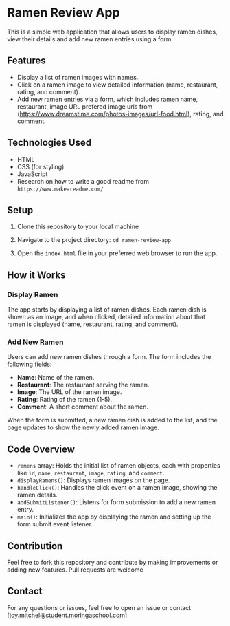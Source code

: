# Ramen Review App

This is a simple web application that allows users to display ramen dishes, view their details and add new ramen entries using a form.

## Features

- Display a list of ramen images with names.
- Click on a ramen image to view detailed information (name, restaurant, rating, and comment).
- Add new ramen entries via a form, which includes ramen name, restaurant, image URL prefered image urls from (https://www.dreamstime.com/photos-images/url-food.html), rating, and comment.

## Technologies Used

- HTML
- CSS (for styling)
- JavaScript
- Research on how to write a good readme from ``https://www.makeareadme.com/``

## Setup

1. Clone this repository to your local machine

2. Navigate to the project directory:
    ``cd ramen-review-app``
    

3. Open the `index.html` file in your preferred web browser to run the app.

## How it Works

### Display Ramen

The app starts by displaying a list of ramen dishes. Each ramen dish is shown as an image, and when clicked, detailed information about that ramen is displayed (name, restaurant, rating, and comment).

### Add New Ramen

Users can add new ramen dishes through a form. The form includes the following fields:

- **Name**: Name of the ramen.
- **Restaurant**: The restaurant serving the ramen.
- **Image**: The URL of the ramen image.
- **Rating**: Rating of the ramen (1-5).
- **Comment**: A short comment about the ramen.

When the form is submitted, a new ramen dish is added to the list, and the page updates to show the newly added ramen image.

## Code Overview

- `ramens` array: Holds the initial list of ramen objects, each with properties like `id`, `name`, `restaurant`, `image`, `rating`, and `comment`.
- `displayRamens()`: Displays ramen images on the page.
- `handleClick()`: Handles the click event on a ramen image, showing the ramen details.
- `addSubmitListener()`: Listens for form submission to add a new ramen entry.
- `main()`: Initializes the app by displaying the ramen and setting up the form submit event listener.

## Contribution

Feel free to fork this repository and contribute by making improvements or adding new features. Pull requests are welcome

## Contact

For any questions or issues, feel free to open an issue or contact [joy.mitchel@student.moringaschool.com]

